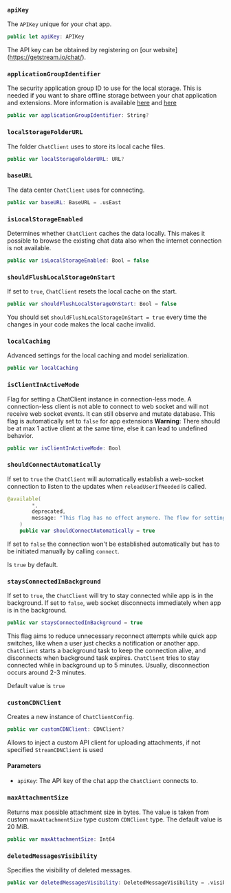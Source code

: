 
### `apiKey`

The `APIKey` unique for your chat app.

``` swift
public let apiKey: APIKey
```

The API key can be obtained by registering on \[our website\](https://getstream.io/chat/).

### `applicationGroupIdentifier`

The security application group ID to use for the local storage. This is needed if you want to share offline storage between
your chat application and extensions. More information is available [here](https:​//developer.apple.com/documentation/bundleresources/entitlements/com_apple_security_application-groups)
and [here](https:​//developer.apple.com/library/archive/documentation/Miscellaneous/Reference/EntitlementKeyReference/Chapters/EnablingAppSandbox.html#//apple_ref/doc/uid/TP40011195-CH4-SW19)

``` swift
public var applicationGroupIdentifier: String? 
```

### `localStorageFolderURL`

The folder `ChatClient` uses to store its local cache files.

``` swift
public var localStorageFolderURL: URL? 
```

### `baseURL`

The data center `ChatClient` uses for connecting.

``` swift
public var baseURL: BaseURL = .usEast
```

### `isLocalStorageEnabled`

Determines whether `ChatClient` caches the data locally. This makes it possible to browse the existing chat data also
when the internet connection is not available.

``` swift
public var isLocalStorageEnabled: Bool = false
```

### `shouldFlushLocalStorageOnStart`

If set to `true`, `ChatClient` resets the local cache on the start.

``` swift
public var shouldFlushLocalStorageOnStart: Bool = false
```

You should set `shouldFlushLocalStorageOnStart = true` every time the changes in your code makes the local cache invalid.

### `localCaching`

Advanced settings for the local caching and model serialization.

``` swift
public var localCaching 
```

### `isClientInActiveMode`

Flag for setting a ChatClient instance in connection-less mode.
A connection-less client is not able to connect to web socket and will not
receive web socket events. It can still observe and mutate database.
This flag is automatically set to `false` for app extensions
**Warning**:​ There should be at max 1 active client at the same time, else it can lead to undefined behavior.

``` swift
public var isClientInActiveMode: Bool
```

### `shouldConnectAutomatically`

If set to `true` the `ChatClient` will automatically establish a web-socket
connection to listen to the updates when `reloadUserIfNeeded` is called.

``` swift
@available(
        *,
        deprecated,
        message: "This flag has no effect anymore. The flow for setting and for connecting the user has been unified to the `connectUser` set of methods."
    )
    public var shouldConnectAutomatically = true
```

If set to `false` the connection won't be established automatically
but has to be initiated manually by calling `connect`.

Is `true` by default.

### `staysConnectedInBackground`

If set to `true`, the `ChatClient` will try to stay connected while app is in the background.
If set to `false`, web socket disconnects immediately when app is in the background.

``` swift
public var staysConnectedInBackground = true
```

This flag aims to reduce unnecessary reconnect attempts while quick app switches,
like when a user just checks a notification or another app.
`ChatClient` starts a background task to keep the connection alive,
and disconnects when background task expires.
`ChatClient` tries to stay connected while in background up to 5 minutes.
Usually, disconnection occurs around 2-3 minutes.

> 

Default value is `true`

### `customCDNClient`

Creates a new instance of `ChatClientConfig`.

``` swift
public var customCDNClient: CDNClient?
```

Allows to inject a custom API client for uploading attachments, if not specified `StreamCDNClient` is used

#### Parameters

  - `apiKey`: The API key of the chat app the `ChatClient` connects to.

### `maxAttachmentSize`

Returns max possible attachment size in bytes.
The value is taken from custom `maxAttachmentSize` type custom `CDNClient` type.
The default value is 20 MiB.

``` swift
public var maxAttachmentSize: Int64 
```

### `deletedMessagesVisibility`

Specifies the visibility of deleted messages.

``` swift
public var deletedMessagesVisibility: DeletedMessageVisibility = .visibleForCurrentUser
